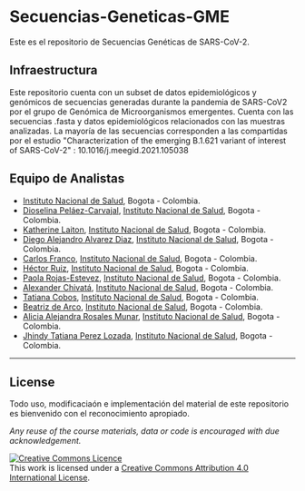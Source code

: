 # Secuencias-Geneticas-GME

Este es el repositorio de Secuencias Genéticas de SARS-CoV-2.

## Infraestructura 

Este repositorio cuenta con un subset de datos epidemiológicos y genómicos de secuencias generadas durante la pandemia de SARS-CoV2 por el grupo de Genómica de Microorganismos emergentes.
Cuenta con las secuencias .fasta y datos epidemiológicos relacionados con las muestras analizadas.
La mayoría de las secuencias corresponden a las compartidas por el estudio "Characterization of the emerging B.1.621 variant of interest of SARS-CoV-2" : 10.1016/j.meegid.2021.105038 


## Equipo de Analistas

- [Instituto Nacional de Salud](https://www.ins.gov.co/Paginas/Inicio.aspx), Bogota - Colombia.
- [Dioselina Peláez-Carvajal](https://scienti.minciencias.gov.co/cvlac/visualizador/generarCurriculoCv.do?cod_rh=0000321605), [Instituto Nacional de Salud](https://www.ins.gov.co/Paginas/Inicio.aspx), Bogota - Colombia.
- [Katherine Laiton](https://scholar.google.com.co/citations?user=jRxRgEUAAAAJ&hl=en), [Instituto Nacional de Salud](https://www.ins.gov.co/Paginas/Inicio.aspx), Bogota - Colombia.
- [Diego Alejandro Alvarez Diaz](https://scienti.minciencias.gov.co/cvlac/visualizador/generarCurriculoCv.do?cod_rh=0000944122), [Instituto Nacional de Salud](https://www.ins.gov.co/Paginas/Inicio.aspx), Bogota - Colombia.
- [Carlos Franco](https://scholar.google.com.co/citations?user=jRxRgEUAAAAJ&hl=en), [Instituto Nacional de Salud](https://www.ins.gov.co/Paginas/Inicio.aspx), Bogota - Colombia.
- [Héctor Ruiz](https://x.com/hector_genomica), [Instituto Nacional de Salud](https://www.ins.gov.co/Paginas/Inicio.aspx), Bogota - Colombia.
- [Paola Rojas-Estevez](https://www.researchgate.net/profile/Paola-Rojas-Estevez), [Instituto Nacional de Salud](https://www.ins.gov.co/Paginas/Inicio.aspx), Bogota - Colombia.
- [Alexander Chivatá](https://co.linkedin.com/in/alexander-chivat%C3%A1-%C3%A1vila-8439b1a3), [Instituto Nacional de Salud](https://www.ins.gov.co/Paginas/Inicio.aspx), Bogota - Colombia.
- [Tatiana Cobos](https://scienti.minciencias.gov.co/cvlac/visualizador/generarCurriculoCv.do?cod_rh=0000062457), [Instituto Nacional de Salud](https://www.ins.gov.co/Paginas/Inicio.aspx), Bogota - Colombia.
- [Beatriz de Arco](https://scienti.minciencias.gov.co/cvlac/visualizador/generarCurriculoCv.do?cod_rh=0000162082), [Instituto Nacional de Salud](https://www.ins.gov.co/Paginas/Inicio.aspx), Bogota - Colombia.
- [Alicia Alejandra Rosales Munar](https://scienti.minciencias.gov.co/cvlac/visualizador/generarCurriculoCv.do?cod_rh=0000062457), [Instituto Nacional de Salud](https://www.ins.gov.co/Paginas/Inicio.aspx), Bogota - Colombia.
- [Jhindy Tatiana Perez Lozada](https://orcid.org/0000-0002-5437-5831), [Instituto Nacional de Salud](https://www.ins.gov.co/Paginas/Inicio.aspx), Bogota - Colombia.






******
## License
Todo uso, modificaciaón e implementación del material de este repositorio es bienvenido con el reconocimiento apropiado.

_Any reuse of the course materials, data or code is encouraged with due acknowledgement._

<a rel="license" href="http://creativecommons.org/licenses/by/4.0/"><img alt="Creative Commons Licence" style="border-width:0" src="https://i.creativecommons.org/l/by/4.0/88x31.png" /></a><br />This work is licensed under a <a rel="license" href="http://creativecommons.org/licenses/by/4.0/">Creative Commons Attribution 4.0 International License</a>.
